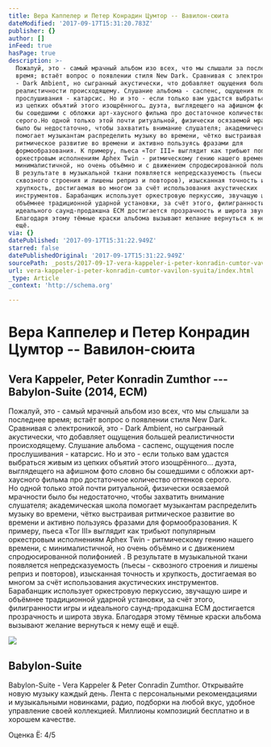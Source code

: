 ```yaml
---
title: Вера Каппелер и Петер Конрадин Цумтор -- Вавилон-сюита
dateModified: '2017-09-17T15:31:20.783Z'
publisher: {}
author: []
inFeed: true
hasPage: true
description: >-
  Пожалуй, это - самый мрачный альбом изо всех, что мы слышали за последнее
  время; встаёт вопрос о появлении стиля New Dark. Сравнивая с электроникой, это
  - Dark Ambient, но сыгранный акустически, что добавляет ощущения большей
  реалистичности происходящему. Слушание альбома - саспенс, ощущения после
  прослушивания - катарсис. Но и это - если только вам удастся выбраться живым
  из цепких объятий этого изощрённого… дуэта, выглядещего на афишном фото словно
  бы сошедшими с обложки арт-хаусного фильма про достаточное количество оттенков
  серого.Но одной только этой почти ритуальной, физически осязаемой мрачности
  было бы недостаточно, чтобы захватить внимание слушателя; академическая школа
  помогает музыкантам распределить музыку во времени, чётко выстраивая
  ритмическое развитие во времени и активно пользуясь фразами для
  формообразования. К примеру, пьеса «Tor III» выглядит как трибьют популярным
  оркестровым исполнениям Aphex Twin - ритмическому гению нашего времени, с
  минималистичной, но очень объёмно и с движением спродюсированной полифонией .
  В результате в музыкальной ткани появляется непредсказуемость (пьесы -
  сквозного строения и лишены реприз и повторов), изысканная точность и
  хрупкость, достигаемая во многом за счёт использования акустических
  инструментов. Барабанщик использует оркестровую перкуссию, звучащую шире и
  объёмнее традиционной ударной установки, за счёт этого, филигранности игры и
  идеального саунд-продакшна ECM достигается прозрачность и широта звука.
  Благодаря этому тёмные краски альбома вызывают желание вернуться к нему ещё и
  ещё.
via: {}
datePublished: '2017-09-17T15:31:22.949Z'
starred: false
datePublishedOriginal: '2017-09-17T15:31:22.949Z'
sourcePath: _posts/2017-09-17-vera-kappeler-i-peter-konradin-cumtor-vavilon-syuita.md
url: vera-kappeler-i-peter-konradin-cumtor-vavilon-syuita/index.html
_type: Article
_context: 'http://schema.org'

---
```

# Вера Каппелер и Петер Конрадин Цумтор -- Вавилон-сюита

## Vera Kappeler, Peter Konradin Zumthor --- Babylon-Suite (2014, ECM)

Пожалуй, это - самый мрачный альбом изо всех, что мы слышали за последнее время; встаёт вопрос о появлении стиля New Dark. Сравнивая с электроникой, это - Dark Ambient, но сыгранный акустически, что добавляет ощущения большей реалистичности происходящему. Слушание альбома - саспенс, ощущения после прослушивания - катарсис. Но и это - если только вам удастся выбраться живым из цепких объятий этого изощрённого... дуэта, выглядещего на афишном фото словно бы сошедшими с обложки арт-хаусного фильма про достаточное количество оттенков серого.  
Но одной только этой почти ритуальной, физически осязаемой мрачности было бы недостаточно, чтобы захватить внимание слушателя; академическая школа помогает музыкантам распределить музыку во времени, чётко выстраивая ритмическое развитие во времени и активно пользуясь фразами для формообразования. К примеру, пьеса «Tor III» выглядит как трибьют популярным оркестровым исполнениям Aphex Twin - ритмическому гению нашего времени, с минималистичной, но очень объёмно и с движением спродюсированной полифонией . В результате в музыкальной ткани появляется непредсказуемость (пьесы - сквозного строения и лишены реприз и повторов), изысканная точность и хрупкость, достигаемая во многом за счёт использования акустических инструментов. Барабанщик использует оркестровую перкуссию, звучащую шире и объёмнее традиционной ударной установки, за счёт этого, филигранности игры и идеального саунд-продакшна ECM достигается прозрачность и широта звука. Благодаря этому тёмные краски альбома вызывают желание вернуться к нему ещё и ещё.

<article style=""><img src="https://s3-us-west-2.amazonaws.com/the-grid-img/p/859035b95f17b8279909e37cbba70e97b19d9eff" /><h1>Babylon-Suite</h1><p>Babylon-Suite - Vera Kappeler &amp; Peter Conradin Zumthor. Открывайте новую музыку каждый день. Лента с персональными рекомендациями и музыкальными новинками, радио, подборки на любой вкус, удобное управление своей коллекцией. Миллионы композиций бесплатно и в хорошем качестве.</p></article>

Оценка Ё: 4/5